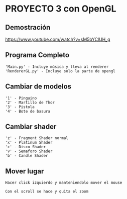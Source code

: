# PROYECTO 3 con OpenGL

## Demostración

https://www.youtube.com/watch?v=sM5bYClUH_g

## Programa Completo
    'Main.py' - Incluye música y lleva al renderer
    'RendererGL.py' - Incluye solo la parte de opengl

## Cambiar de modelos

    '1' - Pinguino
    '2' - Martillo de Thor
    '3' - Pistola
    '4' - Bote de basura

## Cambiar shader

    'z' - Fragment Shader normal
    'x' - Platinum Shader
    'c' - Disco Shader
    'v' - Semaforo Shader
    'b' - Candle Shader

## Mover lugar

    Hacer click izquierdo y manteniendolo mover el mouse

    Con el scroll se hace y quita el zoom